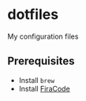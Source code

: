 # dotfiles
My configuration files

## Prerequisites

- Install `brew`
- Install [FiraCode](https://github.com/tonsky/FiraCode/wiki/Installing#macos)
